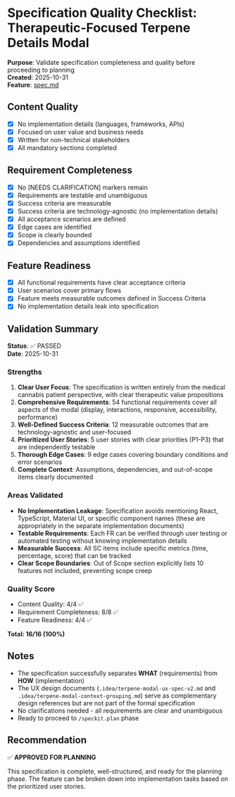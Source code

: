 # Specification Quality Checklist: Therapeutic-Focused Terpene Details Modal

**Purpose**: Validate specification completeness and quality before proceeding to planning  
**Created**: 2025-10-31  
**Feature**: [spec.md](../spec.md)

## Content Quality

- [x] No implementation details (languages, frameworks, APIs)
- [x] Focused on user value and business needs
- [x] Written for non-technical stakeholders
- [x] All mandatory sections completed

## Requirement Completeness

- [x] No [NEEDS CLARIFICATION] markers remain
- [x] Requirements are testable and unambiguous
- [x] Success criteria are measurable
- [x] Success criteria are technology-agnostic (no implementation details)
- [x] All acceptance scenarios are defined
- [x] Edge cases are identified
- [x] Scope is clearly bounded
- [x] Dependencies and assumptions identified

## Feature Readiness

- [x] All functional requirements have clear acceptance criteria
- [x] User scenarios cover primary flows
- [x] Feature meets measurable outcomes defined in Success Criteria
- [x] No implementation details leak into specification

## Validation Summary

**Status**: ✅ PASSED  
**Date**: 2025-10-31

### Strengths

1. **Clear User Focus**: The specification is written entirely from the medical cannabis patient perspective, with clear therapeutic value propositions
2. **Comprehensive Requirements**: 54 functional requirements cover all aspects of the modal (display, interactions, responsive, accessibility, performance)
3. **Well-Defined Success Criteria**: 12 measurable outcomes that are technology-agnostic and user-focused
4. **Prioritized User Stories**: 5 user stories with clear priorities (P1-P3) that are independently testable
5. **Thorough Edge Cases**: 9 edge cases covering boundary conditions and error scenarios
6. **Complete Context**: Assumptions, dependencies, and out-of-scope items clearly documented

### Areas Validated

- **No Implementation Leakage**: Specification avoids mentioning React, TypeScript, Material UI, or specific component names (these are appropriately in the separate implementation documents)
- **Testable Requirements**: Each FR can be verified through user testing or automated testing without knowing implementation details
- **Measurable Success**: All SC items include specific metrics (time, percentage, score) that can be tracked
- **Clear Scope Boundaries**: Out of Scope section explicitly lists 10 features not included, preventing scope creep

### Quality Score

- Content Quality: 4/4 ✅
- Requirement Completeness: 8/8 ✅
- Feature Readiness: 4/4 ✅

**Total: 16/16 (100%)**

## Notes

- The specification successfully separates **WHAT** (requirements) from **HOW** (implementation)
- The UX design documents (`.idea/terpene-modal-ux-spec-v2.md` and `.idea/terpene-modal-context-grouping.md`) serve as complementary design references but are not part of the formal specification
- No clarifications needed - all requirements are clear and unambiguous
- Ready to proceed to `/speckit.plan` phase

## Recommendation

✅ **APPROVED FOR PLANNING**

This specification is complete, well-structured, and ready for the planning phase. The feature can be broken down into implementation tasks based on the prioritized user stories.
